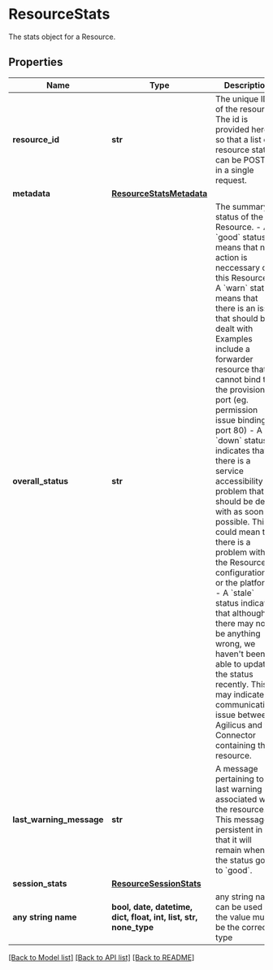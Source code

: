 # ResourceStats

The stats object for a Resource. 

## Properties
Name | Type | Description | Notes
------------ | ------------- | ------------- | -------------
**resource_id** | **str** | The unique ID of the resource. The id is provided here so that a list of resource stats can be POSTed in a single request.  | [optional] 
**metadata** | [**ResourceStatsMetadata**](ResourceStatsMetadata.md) |  | [optional] 
**overall_status** | **str** | The summary status of the Resource. - A &#x60;good&#x60; status means that no action is neccessary on this Resource  - A &#x60;warn&#x60; status means that there is an issue that should be dealt with   Examples include a forwarder resource that cannot bind to the provisioned port (eg. permission   issue binding to port 80) - A &#x60;down&#x60; status indicates that there is a service accessibility problem   that should be dealt with as soon as possible. This could mean that there is a   problem with the Resource&#39;s configuration, or the platform. - A &#x60;stale&#x60; status indicates that although there may not be anything wrong,   we haven&#39;t been able to update the status recently. This may indicate   a communications issue between Agilicus and the Connector containing the resource.  | [optional] 
**last_warning_message** | **str** | A message pertaining to the last warning associated with the resource. This message is persistent in that it will remain when the status goes to &#x60;good&#x60;.  | [optional] 
**session_stats** | [**ResourceSessionStats**](ResourceSessionStats.md) |  | [optional] 
**any string name** | **bool, date, datetime, dict, float, int, list, str, none_type** | any string name can be used but the value must be the correct type | [optional]

[[Back to Model list]](../README.md#documentation-for-models) [[Back to API list]](../README.md#documentation-for-api-endpoints) [[Back to README]](../README.md)


